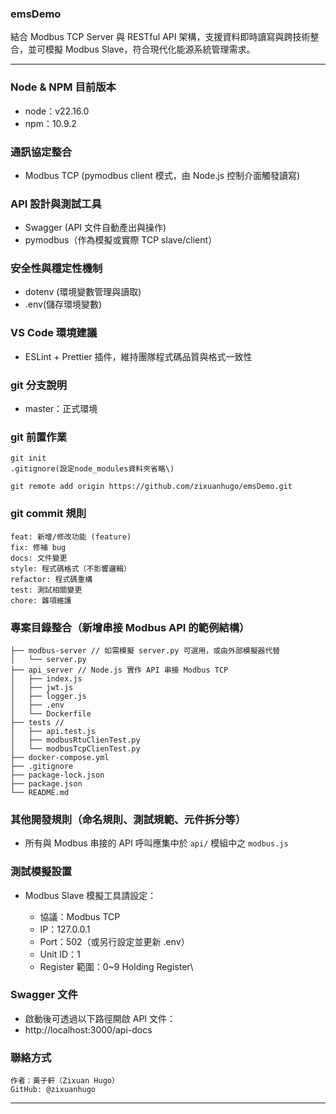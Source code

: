 ### emsDemo

結合 Modbus TCP Server 與 RESTful API 架構，支援資料即時讀寫與跨技術整合，並可模擬 Modbus Slave，符合現代化能源系統管理需求。

---

### Node & NPM 目前版本

* node：v22.16.0
* npm：10.9.2

### 通訊協定整合

* Modbus TCP (pymodbus client 模式，由 Node.js 控制介面觸發讀寫)

### API 設計與測試工具

* Swagger (API 文件自動產出與操作)
* pymodbus（作為模擬或實際 TCP slave/client）

### 安全性與穩定性機制
* dotenv (環境變數管理與讀取)
* .env(儲存環境變數)

<!-- ### Docker 容器化 -->
<!-- * 各模組具獨立 Dockerfile 並透過 docker-compose 整合，模擬器與 API 自動連接 -->

### VS Code 環境建議
* ESLint + Prettier 插件，維持團隊程式碼品質與格式一致性

### git 分支說明

<!-- * develop：測試環境(開發人員)
* staging：測試環境(user) -->
* master：正式環境

### git 前置作業

```
git init
.gitignore(設定node_modules資料夾省略\)

git remote add origin https://github.com/zixuanhugo/emsDemo.git

```

### git commit 規則

```
feat: 新增/修改功能 (feature)
fix: 修補 bug
docs: 文件變更
style: 程式碼格式（不影響邏輯）
refactor: 程式碼重構 
test: 測試相關變更
chore: 雜項維護

```

### 專案目錄整合（新增串接 Modbus API 的範例結構）

```
├── modbus-server // 如需模擬 server.py 可選用，或由外部模擬器代替
│   └── server.py
├── api_server // Node.js 實作 API 串接 Modbus TCP
│   ├── index.js
│   ├── jwt.js
│   ├── logger.js
│   ├── .env
│   └── Dockerfile
├── tests // 
│   ├── api.test.js
│   ├── modbusRtuClienTest.py
│   └── modbusTcpClienTest.py
├── docker-compose.yml
├── .gitignore
├── package-lock.json
├── package.json
└── README.md
```

### 其他開發規則（命名規則、測試規範、元件拆分等）

* 所有與 Modbus 串接的 API 呼叫應集中於 `api/` 模組中之 `modbus.js`

### 測試模擬設置

* Modbus Slave 模擬工具請設定：

  * 協議：Modbus TCP
  * IP：127.0.0.1
  * Port：502（或另行設定並更新 .env）
  * Unit ID：1
  * Register 範圍：0\~9 Holding Register\


### Swagger 文件
* 啟動後可透過以下路徑開啟 API 文件：
* http://localhost:3000/api-docs


### 聯絡方式

```
作者：黃子軒（Zixuan Hugo）
GitHub: @zixuanhugo

```
---
